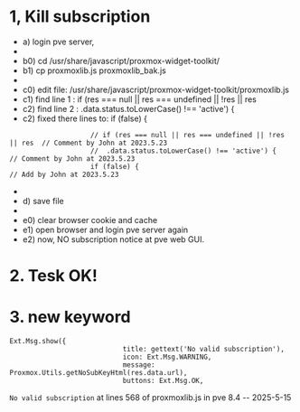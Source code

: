 # 1, Kill subscription
- a) login pve server, 
- 
- b0) cd /usr/share/javascript/proxmox-widget-toolkit/
- b1) cp proxmoxlib.js proxmoxlib_bak.js
-   
- c0) edit file: /usr/share/javascript/proxmox-widget-toolkit/proxmoxlib.js
- c1) find line 1 :  if (res === null || res === undefined || !res || res
- c2) find line 2 :    .data.status.toLowerCase() !== 'active') {
- c2) fixed there lines to:  if (false) {
```
                    // if (res === null || res === undefined || !res || res  // Comment by John at 2023.5.23
                    //  .data.status.toLowerCase() !== 'active') {           // Comment by John at 2023.5.23
                    if (false) {                                             // Add by John at 2023.5.23
```
-   
- d) save file
-  
- e0) clear browser cookie and cache
- e1) open browser and login pve server again
- e2) now, NO subscription notice at pve web GUI.

# 2. Tesk OK!
# 3. new keyword
```
Ext.Msg.show({
                            title: gettext('No valid subscription'),
                            icon: Ext.Msg.WARNING,
                            message: Proxmox.Utils.getNoSubKeyHtml(res.data.url),
                            buttons: Ext.Msg.OK,

```
```No valid subscription``` at lines 568 of  proxmoxlib.js in pve 8.4 -- 2025-5-15
